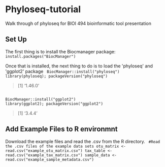 # Phyloseq-tutorial
Walk through of phyloseq for BIOI 494 bioinformatic tool presentation

## Set Up
The first thing is to install the Biocmanager package:
<code>
install.packages("BiocManager")
</code>

Once that is installed, the next thing to do is to load the 'phyloseq' and 'ggplot2' package
<code>
BiocManager::install("phyloseq")
library(phyloseq); packageVersion("phyloseq")
</code>
> [1] ‘1.46.0’

<code>
BiocManager::install("ggplot2")
library(ggplot2); packageVersion("ggplot2")
</code>

> [1] ‘3.4.4’

## Add Example Files to R environmnt
Download the example files and read the .csv from the R directory.
<code>
#Read the .csv files of the example data sets
otu_matrix <- read.csv("example_otu_matrix.csv")
tax_table <- read.csv("example_tax_matrix.csv")
sample_data <- read.csv("example_sample_metadata.csv")
</code>
